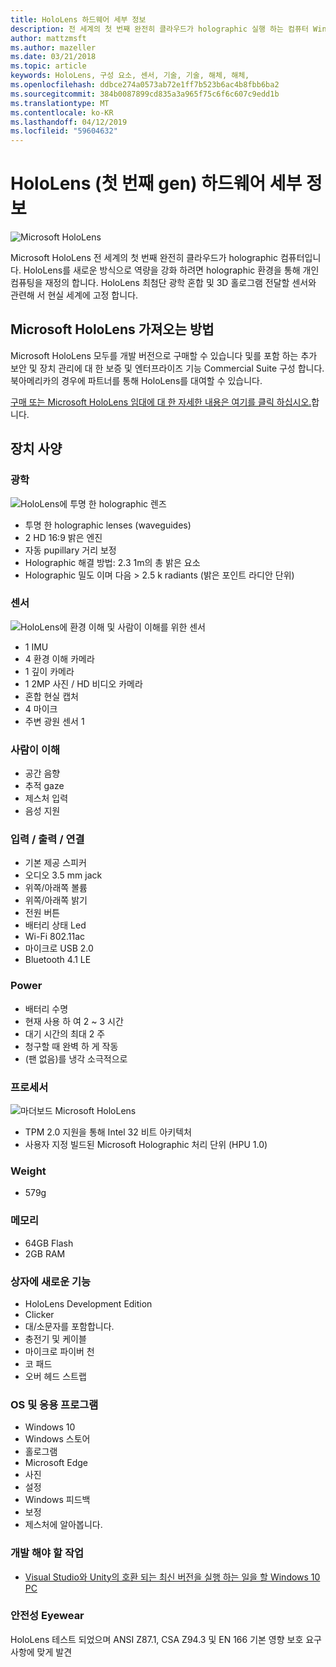 ```yaml
---
title: HoloLens 하드웨어 세부 정보
description: 전 세계의 첫 번째 완전히 클라우드가 holographic 실행 하는 컴퓨터 Windows Microsoft HoloLens 구성 하는 구성 요소 개요입니다.
author: mattzmsft
ms.author: mazeller
ms.date: 03/21/2018
ms.topic: article
keywords: HoloLens, 구성 요소, 센서, 기술, 기술, 해체, 해체,
ms.openlocfilehash: ddbce274a0573ab72e1ff7b523b6ac4b8fbb6ba2
ms.sourcegitcommit: 384b0087899cd835a3a965f75c6f6c607c9edd1b
ms.translationtype: MT
ms.contentlocale: ko-KR
ms.lasthandoff: 04/12/2019
ms.locfileid: "59604632"
---
```

# <a name="hololens-1st-gen-hardware-details"></a>HoloLens (첫 번째 gen) 하드웨어 세부 정보

![Microsoft HoloLens](images/see-through-400px.jpg)

Microsoft HoloLens 전 세계의 첫 번째 완전히 클라우드가 holographic 컴퓨터입니다. HoloLens를 새로운 방식으로 역량을 강화 하려면 holographic 환경을 통해 개인 컴퓨팅을 재정의 합니다. HoloLens 최첨단 광학 혼합 및 3D 홀로그램 전달할 센서와 관련해 서 현실 세계에 고정 합니다.

## <a name="how-to-get-microsoft-hololens"></a>Microsoft HoloLens 가져오는 방법

Microsoft HoloLens 모두를 개발 버전으로 구매할 수 있습니다 및를 포함 하는 추가 보안 및 장치 관리에 대 한 보증 및 엔터프라이즈 기능 Commercial Suite 구성 합니다. 북아메리카의 경우에 파트너를 통해 HoloLens를 대여할 수 있습니다.

[구매 또는 Microsoft HoloLens 임대에 대 한 자세한 내용은 여기를 클릭 하십시오.](https://www.microsoft.com/hololens/buy)합니다.

## <a name="device-specifications"></a>장치 사양

### <a name="optics"></a>광학

![HoloLens에 투명 한 holographic 렌즈](images/displays-400px.jpg)
* 투명 한 holographic lenses (waveguides)
* 2 HD 16:9 밝은 엔진
* 자동 pupillary 거리 보정
* Holographic 해결 방법: 2.3 1m의 총 밝은 요소
* Holographic 밀도 이며 다음 > 2.5 k radiants (밝은 포인트 라디안 단위)

### <a name="sensors"></a>센서

![HoloLens에 환경 이해 및 사람이 이해를 위한 센서](images/sensor-bar-400px.jpg)
* 1 IMU
* 4 환경 이해 카메라
* 1 깊이 카메라
* 1 2MP 사진 / HD 비디오 카메라
* 혼합 현실 캡처
* 4 마이크
* 주변 광원 센서 1

### <a name="human-understanding"></a>사람이 이해
* 공간 음향
* 추적 gaze
* 제스처 입력
* 음성 지원

### <a name="input--output--connectivity"></a>입력 / 출력 / 연결
* 기본 제공 스피커
* 오디오 3.5 mm jack
* 위쪽/아래쪽 볼륨
* 위쪽/아래쪽 밝기
* 전원 버튼
* 배터리 상태 Led
* Wi-Fi 802.11ac
* 마이크로 USB 2.0
* Bluetooth 4.1 LE

### <a name="power"></a>Power
* 배터리 수명
* 현재 사용 하 여 2 ~ 3 시간
* 대기 시간의 최대 2 주
* 청구할 때 완벽 하 게 작동
* (팬 없음)를 냉각 소극적으로

### <a name="processors"></a>프로세서

![마더보드 Microsoft HoloLens](images/motherboard-400px.jpg)
* TPM 2.0 지원을 통해 Intel 32 비트 아키텍처
* 사용자 지정 빌드된 Microsoft Holographic 처리 단위 (HPU 1.0)

### <a name="weight"></a>Weight
* 579g

### <a name="memory"></a>메모리
* 64GB Flash
* 2GB RAM

### <a name="whats-in-the-box"></a>상자에 새로운 기능
* HoloLens Development Edition
* Clicker
* 대/소문자를 포함합니다.
* 충전기 및 케이블
* 마이크로 파이버 천
* 코 패드
* 오버 헤드 스트랩

### <a name="os-and-apps"></a>OS 및 응용 프로그램
* Windows 10
* Windows 스토어
* 홀로그램
* Microsoft Edge
* 사진
* 설정
* Windows 피드백
* 보정
* 제스처에 알아봅니다.

### <a name="what-you-need-to-develop"></a>개발 해야 할 작업
* [Visual Studio와 Unity의 호환 되는 최신 버전을 실행 하는 일을 할 Windows 10 PC](install-the-tools.md)

### <a name="safety-eyewear"></a>안전성 Eyewear

HoloLens 테스트 되었으며 ANSI Z87.1, CSA Z94.3 및 EN 166 기본 영향 보호 요구 사항에 맞게 발견
